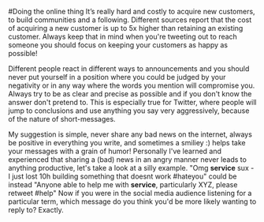 #Doing the online thing
It’s really hard and costly to acquire new customers, to build communities and a following. Different sources report that the cost of acquiring a new customer is up to 5x higher than retaining an existing customer. Always keep that in mind when you're tweeting out to reach someone you should focus on keeping your customers as happy as possible!

Different people react in different ways to announcements and you should never put yourself in a position where you could be judged by your negativity or in any way where the words you mention will compromise you. Always try to be as clear and precise as possible and if you don't know the answer don't pretend to. This is especially true for Twitter, where people will jump to conclusions and use anything you say very aggressively, because of the nature of short-messages.

My suggestion is simple, never share any bad news on the internet, always be positive in everything you write, and sometimes a smiliey :) helps take your messages with a grain of humor! Personally I've learned and experienced that sharing a (bad) news in an angry manner never leads to anything productive, let's take a look at a silly example.
"Omg  **service** sux - I just lost 10h building something that doesnt work #hateyou"
could be instead
"Anyone able to help me with **service**, particularly XYZ, please retweet #help"
Now if you were in the social media audience listening for a particular term, which message do you think you'd be more likely wanting to reply to?
Exactly.
